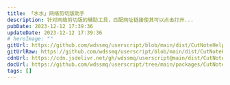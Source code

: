 ```yaml
---
title: 「水水」网络剪切版助手
description: 针对网络剪切版的辅助工具，匹配网址链接使其可以点击打开...
pubDate: 2023-12-12 17:39:36
updateDate: 2023-12-12 17:39:36
# heroImage: ""
gitUrl: https://github.com/wdssmq/userscript/blob/main/dist/CutNoteHelper.user.js
gitUrlRaw: https://github.com/wdssmq/userscript/blob/main/dist/CutNoteHelper.user.js?raw=true
cdnUrl: https://cdn.jsdelivr.net/gh/wdssmq/userscript@main/dist/CutNoteHelper.user.js
docUrl: https://github.com/wdssmq/userscript/tree/main/packages/CutNoteHelper#readme
tags: []
---
```


